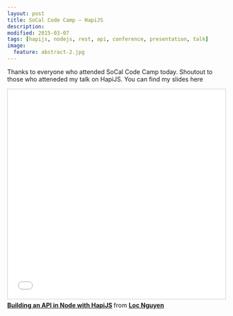 ```yaml
---
layout: post
title: SoCal Code Camp – HapiJS
description: 
modified: 2015-03-07
tags: [hapijs, nodejs, rest, api, conference, presentation, talk]
image:
  feature: abstract-2.jpg
---
```


Thanks to everyone who attended SoCal Code Camp today. Shoutout to those who atteneded my talk on
HapiJS. You can find my slides here

<iframe src="//www.slideshare.net/slideshow/embed_code/45561741" width="595" height="485" frameborder="0" marginwidth="0" marginheight="0" scrolling="no" style="border:1px solid #CCC; border-width:1px; margin-bottom:5px; max-width: 100%;" allowfullscreen> </iframe> <div style="margin-bottom:5px"> <strong> <a href="//www.slideshare.net/lochnguyen/building-an-api-in-node-with-hapi-js" title="Building an API in Node with HapiJS" target="_blank">Building an API in Node with HapiJS</a> </strong> from <strong><a href="//www.slideshare.net/lochnguyen" target="_blank">Loc Nguyen</a></strong> </div>
